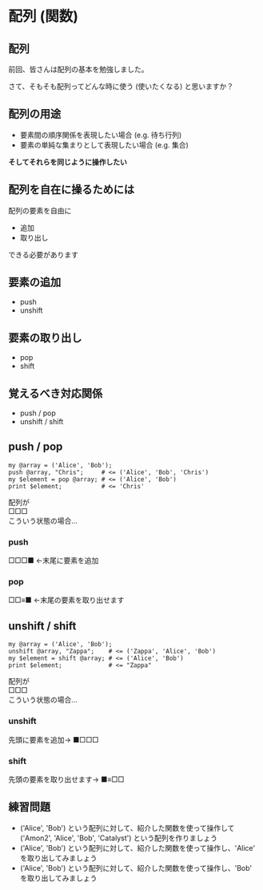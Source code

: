 # 配列 (関数)

## 配列
前回、皆さんは配列の基本を勉強しました。

さて、そもそも配列ってどんな時に使う (使いたくなる) と思いますか？

## 配列の用途
- 要素間の順序関係を表現したい場合 (e.g. 待ち行列)
- 要素の単純な集まりとして表現したい場合 (e.g. 集合)

**そしてそれらを同じように操作したい**

## 配列を自在に操るためには
配列の要素を自由に

- 追加
- 取り出し

できる必要があります

## 要素の追加
- push
- unshift

## 要素の取り出し
- pop
- shift

## 覚えるべき対応関係
- push / pop
- unshift / shift

## push / pop

    my @array = ('Alice', 'Bob');
    push @array, "Chris";     # <= ('Alice', 'Bob', 'Chris')
    my $element = pop @array; # <= ('Alice', 'Bob')
    print $element;           # <= 'Chris'

配列が  
□□□  
こういう状態の場合...
<h3>push</h3>
□□□■ ←末尾に要素を追加
<h3>pop</h3>
□□≡■ ←末尾の要素を取り出せます

## unshift / shift

    my @array = ('Alice', 'Bob');
    unshift @array, "Zappa";    # <= ('Zappa', 'Alice', 'Bob')
    my $element = shift @array; # <= ('Alice', 'Bob')
    print $element;             # <= "Zappa"

配列が  
□□□  
こういう状態の場合...
<h3>unshift</h3>
先頭に要素を追加→ ■□□□
<h3>shift</h3>
先頭の要素を取り出せます→ ■≡□□

## 練習問題

- ('Alice', 'Bob') という配列に対して、紹介した関数を使って操作して ('Amon2', 'Alice', 'Bob', 'Catalyst') という配列を作りましょう
- ('Alice', 'Bob') という配列に対して、紹介した関数を使って操作し、'Alice' を取り出してみましょう
- ('Alice', 'Bob') という配列に対して、紹介した関数を使って操作し、'Bob' を取り出してみましょう
